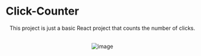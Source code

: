# Click-Counter

<div align = "center">
  This project is just a basic React project that counts the number of clicks. </br></br>
  
  ![image](https://github.com/user-attachments/assets/8f385257-a1ab-4dab-a182-4ba47e5a5eb5)
</div>

